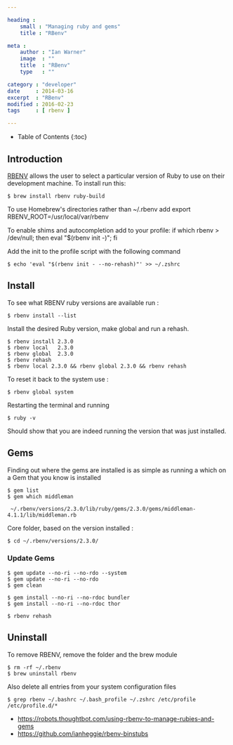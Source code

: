 ```yaml
---

heading :
    small : "Managing ruby and gems"
    title : "RBenv"

meta :
    author : "Ian Warner"
    image  : ""
    title  : "RBenv"
    type   : ""

category : "developer"
date     : 2014-03-16
excerpt  : "RBenv"
modified : 2016-02-23
tags     : [ rbenv ]

---
```


* Table of Contents
{:toc}

## Introduction

[RBENV][] allows the user to select a particular version of Ruby to use on their
development machine. To install run this:

    $ brew install rbenv ruby-build

To use Homebrew's directories rather than ~/.rbenv add export RBENV_ROOT=/usr/local/var/rbenv

To enable shims and autocompletion add to your profile:
if which rbenv > /dev/null; then eval "$(rbenv init -)"; fi

Add the init to the profile script with the following command

    $ echo 'eval "$(rbenv init - --no-rehash)"' >> ~/.zshrc

## Install

To see what RBENV ruby versions are available run :

    $ rbenv install --list

Install the desired Ruby version, make global and run a rehash.

    $ rbenv install 2.3.0
    $ rbenv local   2.3.0
    $ rbenv global  2.3.0
    $ rbenv rehash
    $ rbenv local 2.3.0 && rbenv global 2.3.0 && rbenv rehash


To reset it back to the system use :

    $ rbenv global system

Restarting the terminal and running

    $ ruby -v

Should show that you are indeed running the version that was just installed.

## Gems

Finding out where the gems are installed is as simple as running a which on a Gem
that you know is installed

    $ gem list
    $ gem which middleman

     ~/.rbenv/versions/2.3.0/lib/ruby/gems/2.3.0/gems/middleman-4.1.1/lib/middleman.rb

Core folder, based on the version installed :

    $ cd ~/.rbenv/versions/2.3.0/

### Update Gems

    $ gem update --no-ri --no-rdo --system
    $ gem update --no-ri --no-rdo
    $ gem clean

    $ gem install --no-ri --no-rdoc bundler
    $ gem install --no-ri --no-rdoc thor

    $ rbenv rehash

## Uninstall

To remove RBENV, remove the folder and the brew module

    $ rm -rf ~/.rbenv
    $ brew uninstall rbenv

Also delete all entries from your system configuration files

    $ grep rbenv ~/.bashrc ~/.bash_profile ~/.zshrc /etc/profile /etc/profile.d/*

- https://robots.thoughtbot.com/using-rbenv-to-manage-rubies-and-gems
- https://github.com/ianheggie/rbenv-binstubs

[RBENV]:https://github.com/sstephenson/rbenv/
